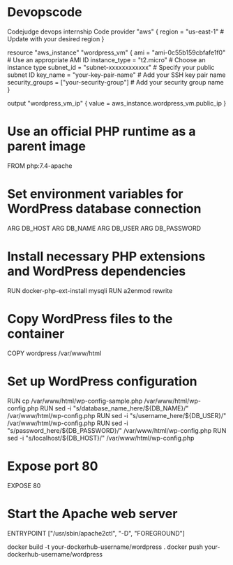 # Devopscode
Codejudge devops internship Code
provider "aws" {
  region = "us-east-1"  # Update with your desired region
}

resource "aws_instance" "wordpress_vm" {
  ami           = "ami-0c55b159cbfafe1f0"  # Use an appropriate AMI ID
  instance_type = "t2.micro"                # Choose an instance type
  subnet_id     = "subnet-xxxxxxxxxxxx"    # Specify your public subnet ID
  key_name      = "your-key-pair-name"     # Add your SSH key pair name
  security_groups = ["your-security-group"] # Add your security group name
}

output "wordpress_vm_ip" {
  value = aws_instance.wordpress_vm.public_ip
}

# Use an official PHP runtime as a parent image
FROM php:7.4-apache

# Set environment variables for WordPress database connection
ARG DB_HOST
ARG DB_NAME
ARG DB_USER
ARG DB_PASSWORD

# Install necessary PHP extensions and WordPress dependencies
RUN docker-php-ext-install mysqli
RUN a2enmod rewrite

# Copy WordPress files to the container
COPY wordpress /var/www/html

# Set up WordPress configuration
RUN cp /var/www/html/wp-config-sample.php /var/www/html/wp-config.php
RUN sed -i "s/database_name_here/${DB_NAME}/" /var/www/html/wp-config.php
RUN sed -i "s/username_here/${DB_USER}/" /var/www/html/wp-config.php
RUN sed -i "s/password_here/${DB_PASSWORD}/" /var/www/html/wp-config.php
RUN sed -i "s/localhost/${DB_HOST}/" /var/www/html/wp-config.php

# Expose port 80
EXPOSE 80

# Start the Apache web server
ENTRYPOINT ["/usr/sbin/apache2ctl", "-D", "FOREGROUND"]

docker build -t your-dockerhub-username/wordpress .
docker push your-dockerhub-username/wordpress
